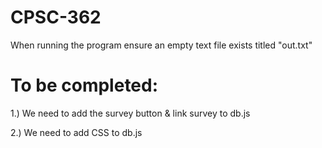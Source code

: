# CPSC-362
When running the program ensure an empty text file exists titled "out.txt"
 
# To be completed:
1.) We need to add the survey button & link survey to db.js

2.) We need to add CSS to db.js
